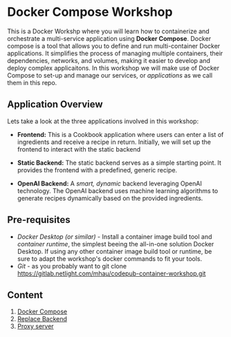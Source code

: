 # Docker Compose Workshop

This is a Docker Workshp where you will learn how to containerize and orchestrate a multi-service application using **Docker Compose**. Docker compose is a tool that allows you to define and run multi-container Docker applications. It simplifies the process of managing multiple containers, their dependencies, networks, and volumes, making it easier to develop and deploy complex applicaitons. In this workshop we will make use of Docker Compose to set-up and manage our services, or _applications_ as we call them in this repo.

## Application Overview

Lets take a look at the three applications involved in this workshop:

- **Frontend:** This is a Cookbook application where users can enter a list of ingredients and receive a recipe in return. Initially, we will set up the frontend to interact with the static backend

- **Static Backend:** The static backend serves as a simple starting point. It provides the frontend with a predefined, generic recipe.

- **OpenAI Backend:** A _smart, dynamic_ backend leveraging OpenAI technology. The OpenAI backend uses machine learning algorithms to generate recipes dynamically based on the provided ingredients.

## Pre-requisites

- _Docker Desktop (or similar)_ - Install a container image build tool and _container runtime_, the simplest beeing the all-in-one solution Docker Desktop. If using any other container image build tool or runtime, be sure to adapt the workshop's docker commands to fit your tools.
- _Git_ - as you probably want to git clone https://gitlab.netlight.com/mhau/codepub-container-workshop.git

## Content

1. [Docker Compose](../01-docker-compose/README.md)
2. [Replace Backend](../02-replace-backend/README.md)
3. [Proxy server](../03-proxy-server/README.md)
